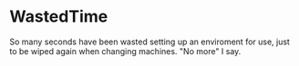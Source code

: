 # WastedTime
So many seconds have been wasted setting up an enviroment for use, just to be wiped again when changing machines. "No more" I say.
